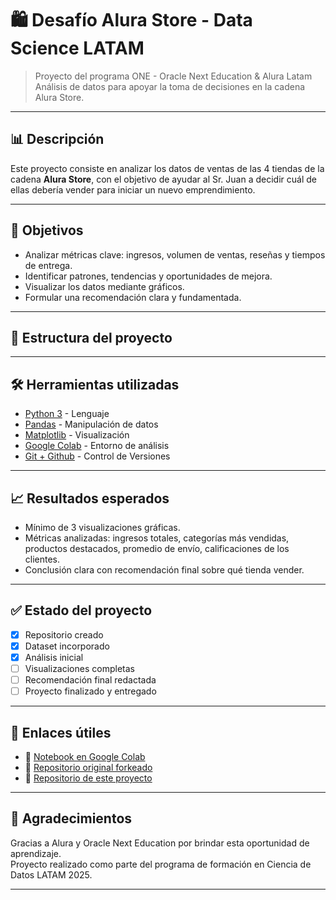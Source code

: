 # 🛍️ Desafío Alura Store - Data Science LATAM

> Proyecto del programa ONE - Oracle Next Education & Alura Latam  
> Análisis de datos para apoyar la toma de decisiones en la cadena Alura Store.

---

## 📊 Descripción

Este proyecto consiste en analizar los datos de ventas de las 4 tiendas de la cadena **Alura Store**, con el objetivo de ayudar al Sr. Juan a decidir cuál de ellas debería vender para iniciar un nuevo emprendimiento.

---

## 🎯 Objetivos

- Analizar métricas clave: ingresos, volumen de ventas, reseñas y tiempos de entrega.
- Identificar patrones, tendencias y oportunidades de mejora.
- Visualizar los datos mediante gráficos.
- Formular una recomendación clara y fundamentada.

---

## 📁 Estructura del proyecto


---

## 🛠️ Herramientas utilizadas

- [Python 3](https://python.org/) - Lenguaje
- [Pandas](https://pandas.pydata.org/) - Manipulación de datos
- [Matplotlib](https://matplotlib.org/) - Visualización
- [Google Colab](https://colab.research.google.com/) - Entorno de análisis
- [Git + Github](https://github.com/) - Control de Versiones

---

## 📈 Resultados esperados

- Mínimo de 3 visualizaciones gráficas.
- Métricas analizadas: ingresos totales, categorías más vendidas, productos destacados, promedio de envío, calificaciones de los clientes.
- Conclusión clara con recomendación final sobre qué tienda vender.

---

## ✅ Estado del proyecto

- [x] Repositorio creado
- [x] Dataset incorporado
- [x] Análisis inicial
- [ ] Visualizaciones completas
- [ ] Recomendación final redactada
- [ ] Proyecto finalizado y entregado

---

## 📎 Enlaces útiles

- 🔗 [Notebook en Google Colab](https://colab.research.google.com/drive/11M2vWMkfu0gUkOtZqnREHYVaDkdjiheS)
- 🔗 [Repositorio original forkeado](https://github.com/alura-challenges/challenge1-data-science-latam)
- 🔗 [Repositorio de este proyecto](https://github.com/TAGARA-TECH/challenge1-data-science-latam)

---

## 🙌 Agradecimientos

Gracias a Alura y Oracle Next Education por brindar esta oportunidad de aprendizaje.  
Proyecto realizado como parte del programa de formación en Ciencia de Datos LATAM 2025.

---

